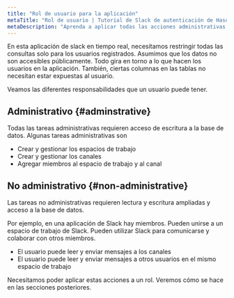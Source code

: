 ```yaml
---
title: "Rol de usuario para la aplicación"
metaTitle: "Rol de usuario | Tutorial de Slack de autenticación de Hasura"
metaDescription: "Aprenda a aplicar todas las acciones administrativas y no administrativas con el rol de usuario"
---
```


En esta aplicación de slack en tiempo real, necesitamos restringir todas las consultas solo para los usuarios registrados. Asumimos que los datos no son accesibles públicamente. Todo gira en torno a lo que hacen los usuarios en la aplicación. También, ciertas columnas en las tablas no necesitan estar expuestas al usuario.

Veamos las diferentes responsabilidades que un usuario puede tener.

## Administrativo {#adminstrative}

Todas las tareas administrativas requieren acceso de escritura a la base de datos. Algunas tareas administrativas son

- Crear y gestionar los espacios de trabajo
- Crear y gestionar los canales
- Agregar miembros al espacio de trabajo y al canal

## No administrativo {#non-administrative}

Las tareas no administrativas requieren lectura y escritura ampliadas y acceso a la base de datos.

Por ejemplo, en una aplicación de Slack hay miembros. Pueden unirse a un espacio de trabajo de Slack. Pueden utilizar Slack para comunicarse y colaborar con otros miembros.

- El usuario puede leer y enviar mensajes a los canales
- El usuario puede leer y enviar mensajes a otros usuarios en el mismo espacio de trabajo

Necesitamos poder aplicar estas acciones a un rol. Veremos cómo se hace en las secciones posteriores.